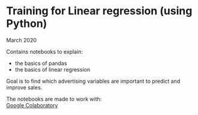 # Training for Linear regression (using Python)
March 2020

Contains notebooks to explain:
- the basics of pandas
- the basics of linear regression

Goal is to find which advertising variables are important to predict and improve sales.

The notebooks are made to work with:<br>
[Google Colaboratory](https://colab.research.google.com/)
